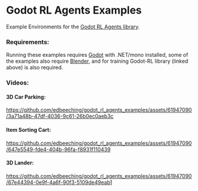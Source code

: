 # Godot RL Agents Examples
Example Environments for the [Godot RL Agents library](https://github.com/edbeeching/godot_rl_agents).

### Requirements:
Running these examples requires [Godot](https://godotengine.org/) with .NET/mono installed, some of the examples also require [Blender](https://www.blender.org/), and for training Godot-RL library (linked above) is also required.

### Videos:
#### 3D Car Parking:
https://github.com/edbeeching/godot_rl_agents_examples/assets/61947090/3a71a48b-47df-4036-9c61-26b0ec0aeb3c

#### Item Sorting Cart:
https://github.com/edbeeching/godot_rl_agents_examples/assets/61947090/647e5549-fde4-404b-96fa-f8931f110439

#### 3D Lander:
https://github.com/edbeeching/godot_rl_agents_examples/assets/61947090/67e44394-0e9f-4a6f-90f3-5109de49eab1
